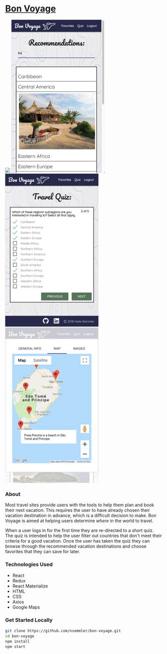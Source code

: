 # [Bon Voyage](https://voyage-capstone.herokuapp.com)

<img src ="./public/screenshot-1.png">
<img src ="./public/screenshot-3.png" width="300px">
<img src ="./public/screenshot-4.png" width="300px">
<img src ="./public/screenshot-2.png" width="300px">

### About
Most travel sites provide users with the tools to help them plan and book their next
vacation.  This requires the user to have already chosen their vacation destination
in advance, which is a difficult decision to make.  Bon Voyage is aimed at helping
users determine *where* in the world to travel.

When a user logs in for the first time they are re-directed to a short quiz.  The
quiz is intended to help the user filter out countries that don't meet their criteria
for a good vacation.  Once the user has taken the quiz they can browse through the
recommended vacation destinations and choose favorites that they can save for later.

### Technologies Used
- React
- Redux
- React Materialize
- HTML
- CSS
- Axios
- Google Maps


### Get Started Locally
```bash
git clone https://github.com/nsemmler/bon-voyage.git
cd bon-voyage
npm install
npm start
```
